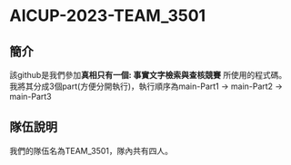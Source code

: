 # AICUP-2023-TEAM_3501  
## 簡介
該github是我們參加**真相只有一個: 事實文字檢索與查核競賽** 所使用的程式碼。  
我將其分成3個part(方便分開執行)，執行順序為main-Part1 -> main-Part2 -> main-Part3  
## 隊伍說明
我們的隊伍名為TEAM_3501，隊內共有四人。

